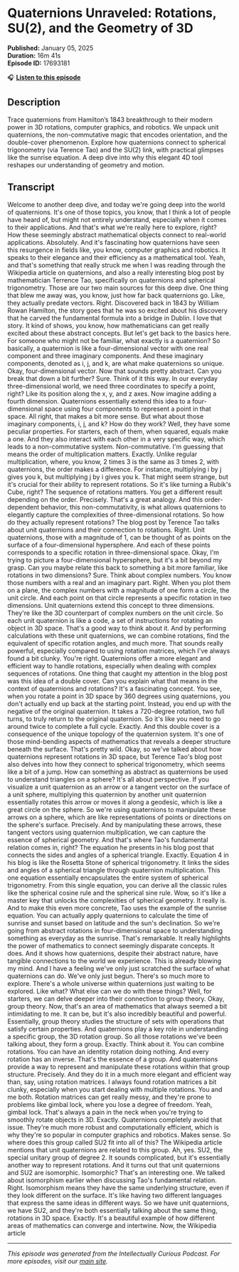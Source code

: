 # Quaternions Unraveled: Rotations, SU(2), and the Geometry of 3D

**Published:** January 05, 2025  
**Duration:** 16m 41s  
**Episode ID:** 17693181

🎧 **[Listen to this episode](https://intellectuallycurious.buzzsprout.com/2529712/episodes/17693181-quaternions-unraveled-rotations-su2-and-the-geometry-of-3d)**

## Description

Trace quaternions from Hamilton’s 1843 breakthrough to their modern power in 3D rotations, computer graphics, and robotics. We unpack unit quaternions, the non-commutative magic that encodes orientation, and the double-cover phenomenon. Explore how quaternions connect to spherical trigonometry (via Terence Tao) and the SU(2) link, with practical glimpses like the sunrise equation. A deep dive into why this elegant 4D tool reshapes our understanding of geometry and motion.

## Transcript

Welcome to another deep dive, and today we're going deep into the world of quaternions. It's one of those topics, you know, that I think a lot of people have heard of, but might not entirely understand, especially when it comes to their applications. And that's what we're really here to explore, right? How these seemingly abstract mathematical objects connect to real-world applications. Absolutely. And it's fascinating how quaternions have seen this resurgence in fields like, you know, computer graphics and robotics. It speaks to their elegance and their efficiency as a mathematical tool. Yeah, and that's something that really struck me when I was reading through the Wikipedia article on quaternions, and also a really interesting blog post by mathematician Terrence Tao, specifically on quaternions and spherical trigonometry. Those are our two main sources for this deep dive. One thing that blew me away was, you know, just how far back quaternions go. Like, they actually predate vectors. Right. Discovered back in 1843 by William Rowan Hamilton, the story goes that he was so excited about his discovery that he carved the fundamental formula into a bridge in Dublin. I love that story. It kind of shows, you know, how mathematicians can get really excited about these abstract concepts. But let's get back to the basics here. For someone who might not be familiar, what exactly is a quaternion? So basically, a quaternion is like a four-dimensional vector with one real component and three imaginary components. And these imaginary components, denoted as i, j, and k, are what make quaternions so unique. Okay, four-dimensional vector. Now that sounds pretty abstract. Can you break that down a bit further? Sure. Think of it this way. In our everyday three-dimensional world, we need three coordinates to specify a point, right? Like its position along the x, y, and z axes. Now imagine adding a fourth dimension. Quaternions essentially extend this idea to a four-dimensional space using four components to represent a point in that space. All right, that makes a bit more sense. But what about those imaginary components, i, j, and k? How do they work? Well, they have some peculiar properties. For starters, each of them, when squared, equals make a one. And they also interact with each other in a very specific way, which leads to a non-commutative system. Non-commutative. I'm guessing that means the order of multiplication matters. Exactly. Unlike regular multiplication, where, you know, 2 times 3 is the same as 3 times 2, with quaternions, the order makes a difference. For instance, multiplying i by j gives you k, but multiplying j by i gives you k. That might seem strange, but it's crucial for their ability to represent rotations. So it's like turning a Rubik's Cube, right? The sequence of rotations matters. You get a different result depending on the order. Precisely. That's a great analogy. And this order-dependent behavior, this non-commutativity, is what allows quaternions to elegantly capture the complexities of three-dimensional rotations. So how do they actually represent rotations? The blog post by Terence Tao talks about unit quaternions and their connection to rotations. Right. Unit quaternions, those with a magnitude of 1, can be thought of as points on the surface of a four-dimensional hypersphere. And each of these points corresponds to a specific rotation in three-dimensional space. Okay, I'm trying to picture a four-dimensional hypersphere, but it's a bit beyond my grasp. Can you maybe relate this back to something a bit more familiar, like rotations in two dimensions? Sure. Think about complex numbers. You know those numbers with a real and an imaginary part. Right. When you plot them on a plane, the complex numbers with a magnitude of one form a circle, the unit circle. And each point on that circle represents a specific rotation in two dimensions. Unit quaternions extend this concept to three dimensions. They're like the 3D counterpart of complex numbers on the unit circle. So each unit quaternion is like a code, a set of instructions for rotating an object in 3D space. That's a good way to think about it. And by performing calculations with these unit quaternions, we can combine rotations, find the equivalent of specific rotation angles, and much more. That sounds really powerful, especially compared to using rotation matrices, which I've always found a bit clunky. You're right. Quaternions offer a more elegant and efficient way to handle rotations, especially when dealing with complex sequences of rotations. One thing that caught my attention in the blog post was this idea of a double cover. Can you explain what that means in the context of quaternions and rotations? It's a fascinating concept. You see, when you rotate a point in 3D space by 360 degrees using quaternions, you don't actually end up back at the starting point. Instead, you end up with the negative of the original quaternion. It takes a 720-degree rotation, two full turns, to truly return to the original quaternion. So it's like you need to go around twice to complete a full cycle. Exactly. And this double cover is a consequence of the unique topology of the quaternion system. It's one of those mind-bending aspects of mathematics that reveals a deeper structure beneath the surface. That's pretty wild. Okay, so we've talked about how quaternions represent rotations in 3D space, but Terence Tao's blog post also delves into how they connect to spherical trigonometry, which seems like a bit of a jump. How can something as abstract as quaternions be used to understand triangles on a sphere? It's all about perspective. If you visualize a unit quaternion as an arrow or a tangent vector on the surface of a unit sphere, multiplying this quaternion by another unit quaternion essentially rotates this arrow or moves it along a geodesic, which is like a great circle on the sphere. So we're using quaternions to manipulate these arrows on a sphere, which are like representations of points or directions on the sphere's surface. Precisely. And by manipulating these arrows, these tangent vectors using quaternion multiplication, we can capture the essence of spherical geometry. And that's where Tao's fundamental relation comes in, right? The equation he presents in his blog post that connects the sides and angles of a spherical triangle. Exactly. Equation 4 in his blog is like the Rosetta Stone of spherical trigonometry. It links the sides and angles of a spherical triangle through quaternion multiplication. This one equation essentially encapsulates the entire system of spherical trigonometry. From this single equation, you can derive all the classic rules like the spherical cosine rule and the spherical sine rule. Wow, so it's like a master key that unlocks the complexities of spherical geometry. It really is. And to make this even more concrete, Tao uses the example of the sunrise equation. You can actually apply quaternions to calculate the time of sunrise and sunset based on latitude and the sun's declination. So we're going from abstract rotations in four-dimensional space to understanding something as everyday as the sunrise. That's remarkable. It really highlights the power of mathematics to connect seemingly disparate concepts. It does. And it shows how quaternions, despite their abstract nature, have tangible connections to the world we experience. This is already blowing my mind. And I have a feeling we've only just scratched the surface of what quaternions can do. We've only just begun. There's so much more to explore. There's a whole universe within quaternions just waiting to be explored. Like what? What else can we do with these things? Well, for starters, we can delve deeper into their connection to group theory. Okay, group theory. Now, that's an area of mathematics that always seemed a bit intimidating to me. It can be, but it's also incredibly beautiful and powerful. Essentially, group theory studies the structure of sets with operations that satisfy certain properties. And quaternions play a key role in understanding a specific group, the 3D rotation group. So all those rotations we've been talking about, they form a group. Exactly. Think about it. You can combine rotations. You can have an identity rotation doing nothing. And every rotation has an inverse. That's the essence of a group. And quaternions provide a way to represent and manipulate these rotations within that group structure. Precisely. And they do it in a much more elegant and efficient way than, say, using rotation matrices. I always found rotation matrices a bit clunky, especially when you start dealing with multiple rotations. You and me both. Rotation matrices can get really messy, and they're prone to problems like gimbal lock, where you lose a degree of freedom. Yeah, gimbal lock. That's always a pain in the neck when you're trying to smoothly rotate objects in 3D. Exactly. Quaternions completely avoid that issue. They're much more robust and computationally efficient, which is why they're so popular in computer graphics and robotics. Makes sense. So where does this group called SU2 fit into all of this? The Wikipedia article mentions that unit quaternions are related to this group. Ah, yes. SU2, the special unitary group of degree 2. It sounds complicated, but it's essentially another way to represent rotations. And it turns out that unit quaternions and SU2 are isomorphic. Isomorphic? That's an interesting one. We talked about isomorphism earlier when discussing Tao's fundamental relation. Right. Isomorphism means they have the same underlying structure, even if they look different on the surface. It's like having two different languages that express the same ideas in different ways. So we have unit quaternions, we have SU2, and they're both essentially talking about the same thing, rotations in 3D space. Exactly. It's a beautiful example of how different areas of mathematics can converge and intertwine. Now, the Wikipedia article

---
*This episode was generated from the Intellectually Curious Podcast. For more episodes, visit our [main site](https://intellectuallycurious.buzzsprout.com).*
